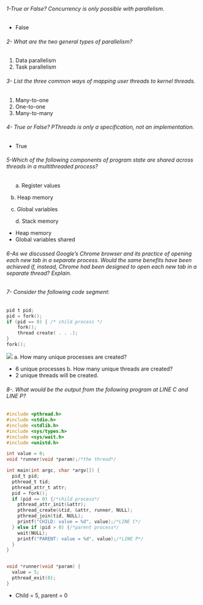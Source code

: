 ###### 1-True or False? Concurrency is only possible with parallelism.
- False 


###### 2- What are the two general types of parallelism?
1. Data parallelism  
2. Task parallelism

###### 3- List the three common ways of mapping user threads to kernel threads.
1. Many-to-one  
2. One-to-one  
3. Many-to-many

###### 4- True or False? PThreads is only a specification, not an implementation.
- True

###### 5-Which of the following components of program state are shared across threads in a multithreaded process?

      a. Register values

   b. Heap memory

   c. Global variables

      d. Stack memory 
- Heap memory 
- Global variables shared

###### 6-As we discussed Google’s Chrome browser and its practice of opening each new tab in a separate process. Would the same benefits have been achieved if, instead, Chrome had been designed to open each new tab in a separate thread? Explain. 

###### 7- Consider the following code segment:

```C
pid t pid; 
pid = fork(); 
if (pid == 0) { /* child process */ 
	fork();
	thread create( . . .); 
} 
fork();

```
![](Pasted%20image%2020231015203408.png)
a. How many unique processes are created?
 - 6 unique processes
b. How many unique threads are created?
- 2 unique threads will be created.


###### 8-. What would be the output from the following program at LINE C and LINE P?
```C
#include <pthread.h>
#include <stdio.h>
#include <stdlib.h>
#include <sys/types.h>
#include <sys/wait.h>
#include <unistd.h>

int value = 0;
void *runner(void *param);/*the thread*/ 

int main(int argc, char *argv[]) {
  pid_t pid;
  pthread_t tid;
  pthread_attr_t attr;
  pid = fork();
  if (pid == 0) {/*child process*/ 
    pthread_attr_init(&attr);
    pthread_create(&tid, &attr, runner, NULL);
    pthread_join(tid, NULL);
    printf("CHILD: value = %d", value);/*LINE C*/
  } else if (pid > 0) {/*parent process*/
    wait(NULL);
    printf("PARENT: value = %d", value);/*LINE P*/
  }
}


void *runner(void *param) {
  value = 5;
  pthread_exit(0);
}

```
- Child = 5, parent = 0